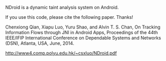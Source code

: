 NDroid is a dynamic taint analysis system on Android.

If you use this code, please cite the following paper. Thanks!

Chenxiong Qian, Xiapu Luo, Yuru Shao, and Alvin T. S. Chan, On
Tracking Information Flows through JNI in Android Apps, Proceedings of
the 44th IEEE/IFIP International Conference on Dependable Systems and
Networks (DSN), Atlanta, USA, June, 2014.

http://www4.comp.polyu.edu.hk/~csxluo/NDroid.pdf

